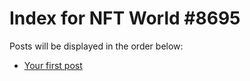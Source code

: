 # Index for NFT World #8695
Posts will be displayed in the order below:

- [Your first post](./001-first.md)

